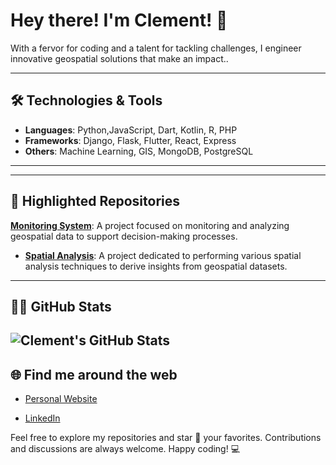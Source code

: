 # Hey there! I'm Clement! 👋

With a fervor for coding and a talent for tackling challenges, I engineer innovative geospatial solutions that make an impact..

---

## 🛠️ Technologies & Tools

- **Languages**: Python,JavaScript, Dart, Kotlin, R, PHP
- **Frameworks**: Django, Flask, Flutter, React, Express
- **Others**: Machine Learning, GIS, MongoDB, PostgreSQL

---



---

## 📂 Highlighted Repositories

**[Monitoring System](https://github.com/ClementNdome/Monitoring_System)**: A project focused on monitoring and analyzing geospatial data to support decision-making processes.
- **[Spatial Analysis](https://github.com/ClementNdome/spatial_analysis)**: A project dedicated to performing various spatial analysis techniques to derive insights from geospatial datasets.

---
## 👨‍💻 GitHub Stats

![Clement's GitHub Stats](https://github-readme-stats.vercel.app/api?username=ClementNdome&show_icons=true&theme=radical)
---
## 🌐 Find me around the web

- [Personal Website](https://github.com/ClementNdome/ClementNdome.github.io)

- [LinkedIn](www.linkedin.com/in/clement-ndome-9a9ivakawm2)

Feel free to explore my repositories and star 🌟 your favorites. Contributions and discussions are always welcome. Happy coding! 💻
